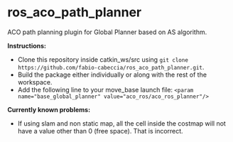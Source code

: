 # ros_aco_path_planner

ACO path planning plugin for Global Planner based on AS algorithm.

**Instructions:**
* Clone this repository inside catkin_ws/src using `git clone https://github.com/fabio-cabeccia/ros_aco_path_planner.git`.
* Build the package either individually or along with the rest of the workspace.
* Add the following line to your move_base launch file: 
  `<param name="base_global_planner" value="aco_ros/aco_ros_planner"/>`

**Currently known problems:**
* If using slam and non static map, all the cell inside the costmap will not have 
  a value other than 0 (free space). That is incorrect.